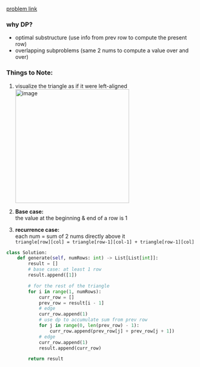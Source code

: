 [problem link](https://leetcode.com/problems/pascals-triangle/description/)

### why DP?
* optimal substructure (use info from prev row to compute the present row)
* overlapping subproblems (same 2 nums to compute a value over and over)

  
### Things to Note:
1. visualize the triangle as if it were left-aligned <img width="300" alt="image" src="https://github.com/seliiin-na/LeetCode/assets/89162258/8caddd4f-3f9e-485c-b5e9-48bf55af1327">

2. **Base case:** <br>
   the value at the beginning & end of a row is 1
3. **recurrence case:** <br>
   each num = sum of 2 nums directly above it <br>
 ```triangle[row][col] = triangle[row-1][col-1] + triangle[row-1][col]```


```python
class Solution:
    def generate(self, numRows: int) -> List[List[int]]:
        result = []
        # base case: at least 1 row
        result.append([1])

        # for the rest of the triangle
        for i in range(1, numRows):
            curr_row = []
            prev_row = result[i - 1]
            # edge
            curr_row.append(1)
            # use dp to accumulate sum from prev row
            for j in range(0, len(prev_row) - 1):
                curr_row.append(prev_row[j] + prev_row[j + 1])
            # edge
            curr_row.append(1)
            result.append(curr_row)

        return result
```
